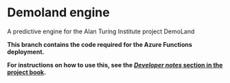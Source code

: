 # Demoland engine

A predictive engine for the Alan Turing Institute project DemoLand

**This branch contains the code required for the Azure Functions deployment.**

**For instructions on how to use this, see the [*Developer notes* section in the project book](https://urban-analytics-technology-platform.github.io/demoland-project/book/developer_notes.html).**
